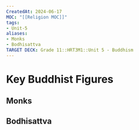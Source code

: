 ```yaml
---
CreatedAt: 2024-06-17
MOC: "[[Religion MOC]]"
tags:
- Unit-5
aliases:
- Monks
- Bodhisattva
TARGET DECK: Grade 11::HRT3M1::Unit 5 - Buddhism
---
```


# Key Buddhist Figures

## Monks

## Bodhisattva
